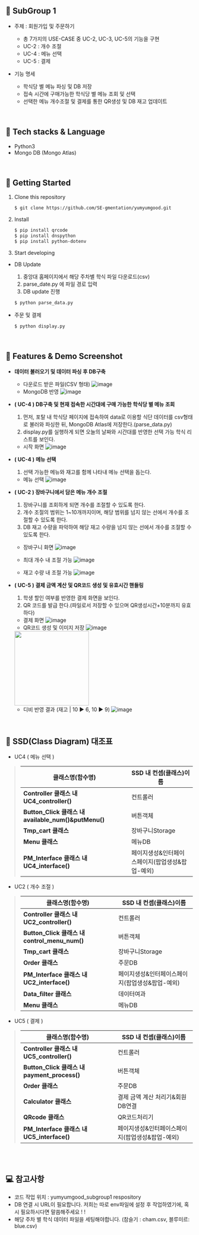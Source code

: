 
## 📢 SubGroup 1

- 주제 : 회원가입 및 주문하기
  - 총 7가지의 USE-CASE 중 UC-2, UC-3, UC-5의 기능을 구현
  - UC-2 : 개수 조절
  - UC-4 : 메뉴 선택
  - UC-5 : 결제

- 기능 명세
  - 학식당 별 메뉴 파싱 및 DB 저장
  - 접속 시간에 구매가능한 학식당 별 메뉴 조회 및 선택
  - 선택한 메뉴 개수조절 및 결제를 통한 QR생성 및 DB 재고 업데이트

<br/>

## 🔨 Tech stacks & Language

- Python3
- Mongo DB (Mongo Atlas)


<br/>

## 🔎 Getting Started
1. Clone this repository

   ```bash
   $ git clone https://github.com/SE-gmentation/yumyumgood.git
   ```

2. Install 

   ```bash
   $ pip install qrcode
   $ pip install dnspython
   $ pip install python-dotenv
   ```

3. Start developing
  - DB Update
    1. 중앙대 홈페이지에서 해당 주차별 학식 파일 다운로드(csv)
    2. parse_date.py 에 파일 경로 입력
    3. DB update 진행

    ```bash
    $ python parse_data.py
    ```

  - 주문 및 결제
    ```bash
    $ python display.py
    ```

<br/>

## 📸 Features & Demo Screenshot

- **데이터 불러오기 및 데이터 파싱 후 DB구축**
  - 다운로드 받은 파일(CSV 형태)
  ![image](https://user-images.githubusercontent.com/63635886/120102026-10679600-c184-11eb-83e5-464187cf175b.png)
  - MongoDB 반영
  ![image](https://user-images.githubusercontent.com/63635886/120101943-ab13a500-c183-11eb-9957-19628cab2ece.png)

- **( UC-4 )  DB구축 및 현재 접속한 시간대에 구매 가능한 학식당 별 메뉴 조회**
  1. 먼저, 포탈 내 학식당 페이지에 접속하여 data로 이용할 식단 데이터를 csv형태로 불러와 파싱한 뒤, MongoDB Atlas에 저장한다.(parse_data.py)
  2. display.py를 실행하게 되면 오늘의 날짜와 시간대를 반영한 선택 가능 학식 리스트를 보인다.

  - 시작 화면
  ![image](https://user-images.githubusercontent.com/63635886/120102072-4c9af680-c184-11eb-9e33-81cc318973de.png)



- **( UC-4 )  메뉴 선택**
  1. 선택 가능한 메뉴와 재고를 함께 나타내 메뉴 선택을 돕는다.
  - 메뉴 선택
  ![image](https://user-images.githubusercontent.com/63635886/120102225-ec588480-c184-11eb-91cd-9dcd5eee6843.png)

- **( UC-2 ) 장바구니에서 담은 메뉴 개수 조절**
  1. 장바구니를 조회하게 되면 개수를 조절할 수 있도록 한다.
  2. 개수 조절의 범위는 1~10개까지이며, 해당 범위를 넘지 않는 선에서 개수를 조절할 수 있도록 한다.
  3. DB 재고 수량을 파악하여 해당 재고 수량을 넘지 않는 선에서 개수를 조절할 수 있도록 한다.

  - 장바구니 화면
  ![image](https://user-images.githubusercontent.com/63635886/120102395-bbc51a80-c185-11eb-9e74-737c585baa82.png)

  - 최대 개수 내 조절 가능
  ![image](https://user-images.githubusercontent.com/63635886/120102418-d8f9e900-c185-11eb-911c-32a532cebebe.png)

  - 재고 수량 내 조절 가능
  ![image](https://user-images.githubusercontent.com/63635886/120102432-f038d680-c185-11eb-8bc5-b735cc1cdd90.png)


- **( UC-5 ) 결제 금액 계산 및 QR코드 생성 및 유효시간 핸들링**
  1. 학생 할인 여부를 반영한 결제 화면을 보인다.
  2. QR 코드를 발급 한다.(파일로서 저장할 수 있으며 QR생성시간+10분까지 유효하다)
  - 결제 화면
  ![image](https://user-images.githubusercontent.com/63635886/120102498-4ad23280-c186-11eb-93b4-169b4b45c04f.png)
  - QR코드 생성 및 이미지 저장
  ![image](https://user-images.githubusercontent.com/65647080/120113274-ac10fa80-c1b4-11eb-817a-84673e9cebad.png)
  <img src="https://user-images.githubusercontent.com/65647080/120113321-e11d4d00-c1b4-11eb-873c-5758927b8423.png" width="200">
  
  - 디비 반영 결과 (재고 | 10 ▶ 6, 10 ▶ 9)
  ![image](https://user-images.githubusercontent.com/65647080/120113184-47ee3680-c1b4-11eb-917b-a42a6f759121.png)



<br/>

## 📍 SSD(Class Diagram) 대조표
- UC4 ( 메뉴 선택 )

>   | 클래스명(함수명) |  SSD 내 컨셉(클래스)이름  |
>   | --- | ---  |
>   |**Controller 클래스 내 UC4_controller()** |컨트롤러|
>   |**Button_Click 클래스 내 available_num()&putMenu()** |버튼객체|
>   |**Tmp_cart 클래스**|장바구니Storage|
>   |**Menu 클래스** |메뉴DB|
>   |**PM_Interface 클래스 내 UC4_interface()** |페이지생성&인터페이스페이지(팝업생성&팝업-예외)|

- UC2 ( 개수 조절 )

>   | 클래스명(함수명) |  SSD 내 컨셉(클래스)이름  |
>   | --- | ---  |
>   |**Controller 클래스 내 UC2_controller()**|컨트롤러|
>   |**Button_Click 클래스 내 control_menu_num()**|버튼객체|
>   |**Tmp_cart 클래스**|장바구니Storage|
>   |**Order 클래스**|주문DB|
>   |**PM_Interface 클래스 내 UC2_interface()** |페이지생성&인터페이스페이지(팝업생성&팝업-예외)|
>   |**Data_filter 클래스** |데이터여과|
>   |**Menu 클래스** |메뉴DB|

- UC5 ( 결제 )

>   | 클래스명(함수명) |  SSD 내 컨셉(클래스)이름  |
>   | --- | ---  |
>   |**Controller 클래스 내 UC5_controller()**  |컨트롤러|
>   |**Button_Click 클래스 내 payment_process()** |버튼객체|
>   |**Order 클래스** |주문DB|
>   |**Calculator 클래스** |결제 금액 계산 처리기&회원DB연결|
>   |**QRcode 클래스** |QR코드처리기|
>   |**PM_Interface 클래스 내 UC5_interface()**|페이지생성&인터페이스페이지(팝업생성&팝업-예외)|
  
<br/>

<br/>

## 💻 참고사항
- 코드 작업 위치 : yumyumgood_subgroup1 respository
- DB 연결 시 URL이 필요합니다. 저희는 따로 env파일에 설정 후 작업하였기에, 혹시 필요하시다면 말씀해주세요 ! ! 
- 해당 주차 별 학식 데이터 파일을 세팅해야합니다.
  (참슬기 : cham.csv, 블루미르: blue.csv)



